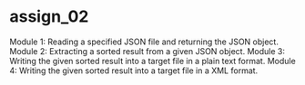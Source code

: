 # assign_02
Module 1: Reading a specified JSON file and returning the JSON object.
Module 2: Extracting a sorted result from a given JSON object.
Module 3: Writing the given sorted result into a target file in a plain text format.
Module 4: Writing the given sorted result into a target file in a XML format.

